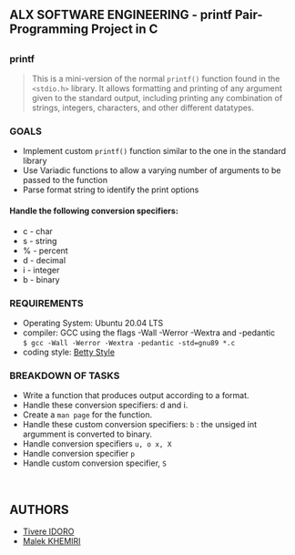## ALX SOFTWARE ENGINEERING - printf Pair-Programming Project in C
##

### printf
> This is a mini-version of the normal `printf()` function found in the `<stdio.h>` library. It allows formatting and printing of any argument given to the standard output, including printing any combination of strings, integers, characters, and other different datatypes.


### GOALS
* Implement custom `printf()` function similar to the one in the standard library
* Use Variadic functions to allow a varying number of arguments to be passed to the function
* Parse format string to identify the print options

#### Handle the following conversion specifiers:
* c - char
* s - string
* % - percent
* d - decimal
* i - integer
* b - binary

### REQUIREMENTS

* Operating System: Ubuntu 20.04 LTS
* compiler: GCC using the flags -Wall -Werror -Wextra and -pedantic <br>
`$ gcc -Wall -Werror -Wextra -pedantic -std=gnu89 *.c`
* coding style: [Betty Style](https://github.com/holbertonschool/Betty/blob/master/betty-style.pl)


### BREAKDOWN OF TASKS
* Write a function that produces output according to a format.
* Handle these conversion specifiers: d and i.
* Create a `man page` for the function.
* Handle these custom conversion specifiers: `b` : the unsiged int argumment is converted to binary.
* Handle conversion specifiers `u, o x, X`
* Handle conversion specifier `p`
* Handle custom conversion specifier, `S`

<br>

## AUTHORS
* [Tivere IDORO](https://github.com/tivereidoro)
* [Malek KHEMIRI](https://github.com/KHMalek)
##

